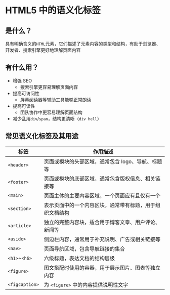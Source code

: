 # HTML5 中的语义化标签

## 是什么？

具有明确含义的`HTML`元素，它们描述了元素内容的类型和结构，有助于浏览器、开发者、搜索引擎更好地理解页面内容

## 有什么用？

- 增强 SEO
  - 搜索引擎更容易理解页面内容
- 提高可访问性
  - 屏幕阅读器等辅助工具能够正常朗读
- 提高可读性
  - 团队协作中更容易理解页面结构
- 减少乱用`div`/`span`，结构更清晰（`div hell`）

## 常见语义化标签及其用途

| 标签           | 作用描述                                                 |
| -------------- | -------------------------------------------------------- |
| `<header>`     | 页面或模块的头部区域，通常包含 logo、导航、标题等        |
| `<footer>`     | 页面或模块的底部区域，通常包含版权信息、相关链接等       |
| `<main>`       | 页面主体的主要内容区域，一个页面应有且仅有一个           |
| `<section>`    | 表示页面中的一个内容区块，通常带有标题，用于组织文档结构 |
| `<article>`    | 独立的完整内容块，适合用于博客文章、用户评论、新闻等     |
| `<aside>`      | 侧边栏内容，通常用于补充说明、广告或相关链接等           |
| `<nav>`        | 页面导航区域，包含导航链接的集合                         |
| `<h1>`~`<h6>`  | 六级标题，表达文档的结构层级                             |
| `<figure>`     | 图文搭配时使用的容器，用于展示图片、图表等独立内容       |
| `<figcaption>` | 为 `<figure>` 中的内容提供说明性文字                     |
